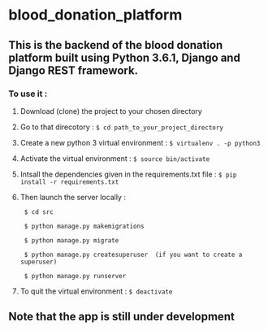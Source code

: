 # blood_donation_platform

## This is the backend of the blood donation platform built using Python 3.6.1, Django and Django REST framework.

### To use it :

1. Download (clone) the project to your chosen directory

1. Go to that direcotory :
`$ cd path_to_your_project_directory`

1. Create a new python 3 virtual environment :
`$ virtualenv . -p python3`

1. Activate the virtual environment :
`$ source bin/activate`

1. Intsall the dependencies given in the requirements.txt file :
`$ pip install -r requirements.txt`

1. Then launch the server locally :

        $ cd src

        $ python manage.py makemigrations

        $ python manage.py migrate

        $ python manage.py createsuperuser  (if you want to create a superuser)

        $ python manage.py runserver

1. To quit the virtual environment :
`$ deactivate`


## Note that the app is still under development
